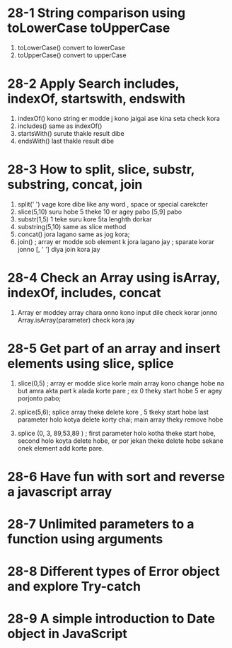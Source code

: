 # 28-1 String comparison using toLowerCase toUpperCase
1. toLowerCase() convert to lowerCase
2. toUpperCase() convert to upperCase
# 28-2 Apply Search includes, indexOf, startswith, endswith
1. indexOf() kono string er modde j kono jaigai ase kina seta check kora
2. includes() same as indexOf()
3. startsWith() surute thakle result dibe
3. endsWith() last thakle result dibe

# 28-3 How to split, slice, substr, substring, concat, join
1. split(' ') vage kore dibe like any word , space or special carekcter
2. slice(5,10) suru hobe 5 theke 10 er agey pabo [5,9] pabo
3. substr(1,5) 1 teke suru kore 5ta lenghth dorkar
4.  substring(5,10) same as slice method
5.  concat() jora lagano same as jog kora;
6. join() ; array er modde sob element k jora lagano jay ; sparate korar jonno [, ' '] diya join kora jay

# 28-4 Check an Array using isArray, indexOf, includes, concat
1. Array er moddey array chara onno kono input dile check korar jonno Array.isArray(parameter) check kora jay

# 28-5 Get part of an array and insert elements using slice, splice
1. slice(0,5) ; array er modde slice korle main array kono change hobe na but amra akta part k alada korte pare ; ex 0 theky start hobe 5 er agey porjonto pabo;
2. splice(5,6);  splice array theke delete kore ,  5 tkeky start hobe last parameter holo kotya delete korty chai; main array theky remove hobe

3. splice (0, 3, 89,53,89 ) ; first parameter holo kotha theke start hobe, second holo koyta delete hobe, er por jekan theke delete hobe sekane onek element add korte pare.

# 28-6 Have fun with sort and reverse a javascript array

# 28-7 Unlimited parameters to a function using arguments

# 28-8 Different types of Error object and explore Try-catch

# 28-9 A simple introduction to Date object in JavaScript














